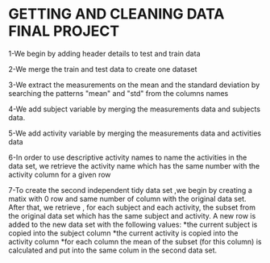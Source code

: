<h1>GETTING AND CLEANING DATA FINAL PROJECT</h1>

1-We begin by adding header details to test and train data 

2-We  merge the train and test data to create one dataset

3-We extract the measurements on the mean and the standard deviation by searching the patterns "mean" and "std" from the columns names

4-We add subject variable by merging the measurements data and subjects data.

5-We add activity variable by merging the measurements data and activities data

6-In order to use descriptive activity names to name the activities in the data set, we retrieve the activity name which has the
 same number with the activity column for a given row
 
7-To create the second independent tidy data set ,we begin by creating a matix with 0 row and same number of column with the original data set. After that, we retrieve ,
for each subject and each activity, the subset from the original data set
  which has the same subject and activity. A new row is added to the new data set with the following values:
  *the current subject is copied into the subject column
  *the current activity is copied into the activity column
  *for each column the mean of the subset (for this column) is calculated and put into the same colum in the second data set. 
